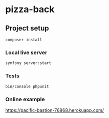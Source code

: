 # pizza-back

## Project setup
```
composer install
```

### Local live server
```
symfony server:start

```

### Tests
```
bin/console phpunit
```

### Online example
https://pacific-bastion-76868.herokuapp.com/
